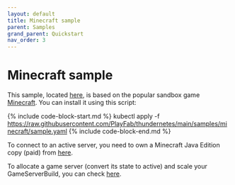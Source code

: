 ```yaml
---
layout: default
title: Minecraft sample
parent: Samples
grand_parent: Quickstart
nav_order: 3
---
```


# Minecraft sample

This sample, located [here](https://github.com/PlayFab/thundernetes/tree/main/samples/minecraft), is based on the popular sandbox game [Minecraft](https://www.minecraft.net/). You can install it using this script:

{% include code-block-start.md %}
kubectl apply -f https://raw.githubusercontent.com/PlayFab/thundernetes/main/samples/minecraft/sample.yaml
{% include code-block-end.md %}

To connect to an active server, you need to own a Minecraft Java Edition copy (paid) from [here](https://www.minecraft.net/en-us/get-minecraft).

To allocate a game server (convert its state to active) and scale your GameServerBuild, you can check [here](allocation-scaling.md).
